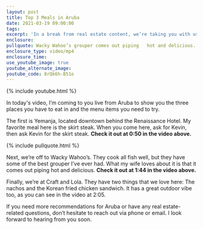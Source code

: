 ```yaml
---
layout: post
title: Top 3 Meals in Aruba
date: 2021-03-19 09:00:00
tags:
excerpt: 'In a break from real estate content, we’re taking you with us to Aruba.'
enclosure:
pullquote: Wacky Wahoo’s grouper comes out piping   hot and delicious.
enclosure_type: video/mp4
enclosure_time:
use_youtube_image: true
youtube_alternate_image:
youtube_code: 8rQk6h-B51o
---
```

{% include youtube.html %}

In today's video, I’m coming to you live from Aruba to show you the three places you have to eat in and the menu items you need to try.

The first is Yemanja, located downtown behind the Renaissance Hotel. My favorite meal here is the skirt steak. When you come here, ask for Kevin, then ask Kevin for the skirt steak. **Check it out at 0:50 in the video above.**

{% include pullquote.html %}

Next, we’re off to Wacky Wahoo’s. They cook all fish well, but they have some of the best grouper I’ve ever had. What my wife loves about it is that it comes out piping hot and delicious. **Check it out at 1:44 in the video above.**

Finally, we’re at Craft and Lola. They have two things that we love here: The nachos and the Korean fried chicken sandwich. It has a great outdoor vibe too, as you can see in the video at 2:05.

If you need more recommendations for Aruba or have any real estate-related questions, don’t hesitate to reach out via phone or email. I look forward to hearing from you soon.
